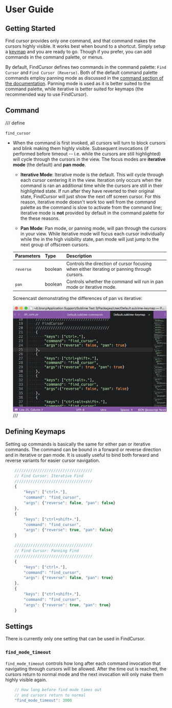 # User Guide

## Getting Started

Find cursor provides only one command, and that command makes the cursors highly visible. It works best when bound to a
shortcut.  Simply setup a [keymap](#defining-keymaps) and you are ready to go.  Though if you prefer, you can add
commands in the command palette, or menus.

By default, FindCursor defines two commands in the command palette: `Find Cursor` and `Find Cursor (Reverse)`.  Both of
the default command palette commands employ panning mode as discussed in the [command section of the
documentation](#command). Panning mode is used as it is better suited to the command palette, while iterative is better
suited for keymaps (the recommended way to use FindCursor).

## Command

/// define

`find_cursor`


-   When the command is first invoked, all cursors will turn to block cursors and blink making them highly visible.
    Subsequent invocations (if performed before timeout -- i.e. while the cursors are still highlighted) will cycle
    through the cursors in the view.  The focus modes are **iterative mode** (the default) and **pan mode**.

    -   **Iterative Mode**: Iterative mode is the default. This will cycle through each cursor centering it in the view.
        Iteration only occurs when the command is ran an additional time while the cursors are still in their
        highlighted state. If run after they have reverted to their original state, FindCursor will just show the next
        off screen cursor. For this reason, iterative mode doesn't work too well from the command palette as the command
        is slow to activate from the command line; iterative mode is **not** provided by default in the command palette
        for the these reasons.

    -   **Pan Mode**: Pan mode, or panning mode, will pan through the cursors in your view.  While iterative mode will
        focus each cursor individually while the in the high visibility state, pan mode will just jump to the next group
        of offscreen cursors.

    Parameters | Type    | Description
    ---------- | ------- | -----------
    `reverse`  | boolean | Controls the direction of cursor focusing when either iterating or panning through cursors.
    `pan`      | boolean | Controls whether the command will run in pan mode or iterative mode.

    Screencast demonstrating the differences of pan vs iterative:

    ![screencast](images/screencast.gif)
///


## Defining Keymaps

Setting up commands is basically the same for either pan or iterative commands.  The command can be bound in a forward
or reverse direction and in iterative or pan mode.  It is usually useful to bind both forward and reverse variants for
easier cursor navigation.

```js
    //////////////////////////////////
    // Find Cursor: Iterative Find
    //////////////////////////////////
    {
        "keys": ["ctrl+."],
        "command": "find_cursor",
        "args": {"reverse": false, "pan": false}
    },
    {
        "keys": ["ctrl+shift+."],
        "command": "find_cursor",
        "args": {"reverse": true, "pan": false}
    }
```

```js
    //////////////////////////////////
    // Find Cursor: Panning Find
    //////////////////////////////////
    {
        "keys": ["ctrl+."],
        "command": "find_cursor",
        "args": {"reverse": false, "pan": true}
    },
    {
        "keys": ["ctrl+shift+."],
        "command": "find_cursor",
        "args": {"reverse": true, "pan": true}
    }
```

## Settings

There is currently only one setting that can be used in FindCursor.

### `find_mode_timeout`

`find_mode_timeout` controls how long after each command invocation that navigating through cursors will be allowed.
After the time out is reached, the cursors return to normal mode and the next invocation will only make them highly
visible again.

```js
    // How long before find mode times out
    // and cursors return to normal
    "find_mode_timeout": 3000
```
